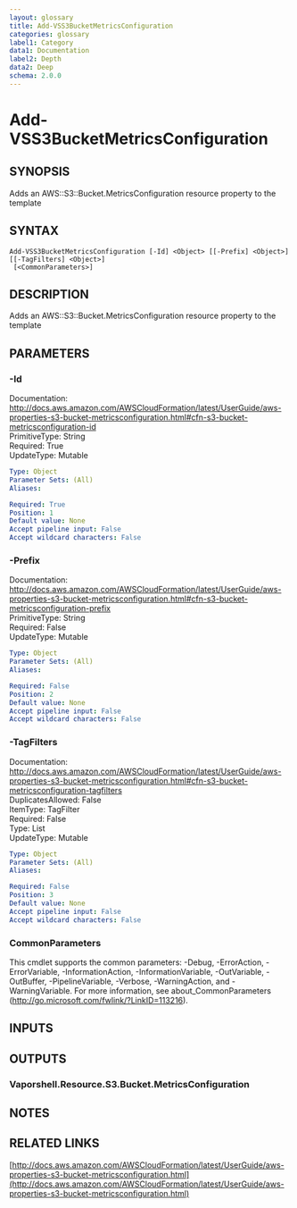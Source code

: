 ```yaml
---
layout: glossary
title: Add-VSS3BucketMetricsConfiguration
categories: glossary
label1: Category
data1: Documentation
label2: Depth
data2: Deep
schema: 2.0.0
---
```


# Add-VSS3BucketMetricsConfiguration

## SYNOPSIS
Adds an AWS::S3::Bucket.MetricsConfiguration resource property to the template

## SYNTAX

```
Add-VSS3BucketMetricsConfiguration [-Id] <Object> [[-Prefix] <Object>] [[-TagFilters] <Object>]
 [<CommonParameters>]
```

## DESCRIPTION
Adds an AWS::S3::Bucket.MetricsConfiguration resource property to the template

## PARAMETERS

### -Id
Documentation: http://docs.aws.amazon.com/AWSCloudFormation/latest/UserGuide/aws-properties-s3-bucket-metricsconfiguration.html#cfn-s3-bucket-metricsconfiguration-id    
PrimitiveType: String    
Required: True    
UpdateType: Mutable

```yaml
Type: Object
Parameter Sets: (All)
Aliases:

Required: True
Position: 1
Default value: None
Accept pipeline input: False
Accept wildcard characters: False
```

### -Prefix
Documentation: http://docs.aws.amazon.com/AWSCloudFormation/latest/UserGuide/aws-properties-s3-bucket-metricsconfiguration.html#cfn-s3-bucket-metricsconfiguration-prefix    
PrimitiveType: String    
Required: False    
UpdateType: Mutable

```yaml
Type: Object
Parameter Sets: (All)
Aliases:

Required: False
Position: 2
Default value: None
Accept pipeline input: False
Accept wildcard characters: False
```

### -TagFilters
Documentation: http://docs.aws.amazon.com/AWSCloudFormation/latest/UserGuide/aws-properties-s3-bucket-metricsconfiguration.html#cfn-s3-bucket-metricsconfiguration-tagfilters    
DuplicatesAllowed: False    
ItemType: TagFilter    
Required: False    
Type: List    
UpdateType: Mutable

```yaml
Type: Object
Parameter Sets: (All)
Aliases:

Required: False
Position: 3
Default value: None
Accept pipeline input: False
Accept wildcard characters: False
```

### CommonParameters
This cmdlet supports the common parameters: -Debug, -ErrorAction, -ErrorVariable, -InformationAction, -InformationVariable, -OutVariable, -OutBuffer, -PipelineVariable, -Verbose, -WarningAction, and -WarningVariable.
For more information, see about_CommonParameters (http://go.microsoft.com/fwlink/?LinkID=113216).

## INPUTS

## OUTPUTS

### Vaporshell.Resource.S3.Bucket.MetricsConfiguration

## NOTES

## RELATED LINKS

[http://docs.aws.amazon.com/AWSCloudFormation/latest/UserGuide/aws-properties-s3-bucket-metricsconfiguration.html](http://docs.aws.amazon.com/AWSCloudFormation/latest/UserGuide/aws-properties-s3-bucket-metricsconfiguration.html)

